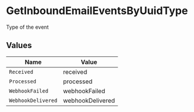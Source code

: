 # GetInboundEmailEventsByUuidType

Type of the event


## Values

| Name               | Value              |
| ------------------ | ------------------ |
| `Received`         | received           |
| `Processed`        | processed          |
| `WebhookFailed`    | webhookFailed      |
| `WebhookDelivered` | webhookDelivered   |